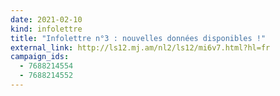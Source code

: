 ```yaml
---
date: 2021-02-10
kind: infolettre
title: "Infolettre n°3 : nouvelles données disponibles !"
external_link: http://ls12.mj.am/nl2/ls12/mi6v7.html?hl=fr
campaign_ids:
  - 7688214554
  - 7688214552
---
```

